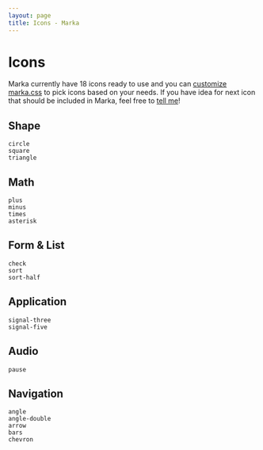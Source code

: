 ```yaml
---
layout: page
title: Icons - Marka
---
```


Icons
=====

Marka currently have 18 icons ready to use and
you can [customize marka.css](/customize.html) 
to pick icons based on your needs.
If you have idea for next icon that should
be included in Marka, feel free to 
[tell me](https://github.com/fians/marka/issues)!

Shape
-------------
<div class="iconList">
	<div class="item">
		<i class="icons" data-type="circle" data-rotate="up"></i>
		<code>circle</code>
	</div>
	<div class="item">
		<i class="icons" data-type="square" data-rotate="up"></i>
		<code>square</code>
	</div>
	<div class="item">
		<i class="icons" data-type="triangle" data-rotate="up"></i>
		<code>triangle</code>
	</div>
</div>
<div class="clear"></div>

Math
----
<div class="iconList">
	<div class="item">
		<i class="icons" data-type="plus" data-rotate="up"></i>
		<code>plus</code>
	</div>
	<div class="item">
		<i class="icons" data-type="minus" data-rotate="up"></i>
		<code>minus</code>
	</div>
	<div class="item">
		<i class="icons" data-type="times" data-rotate="up"></i>
		<code>times</code>
	</div>
	<div class="item">
		<i class="icons" data-type="asterisk" data-rotate="up"></i>
		<code>asterisk</code>
	</div>
</div>
<div class="clear"></div>

Form & List
-----------
<div class="iconList">
	<div class="item">
		<i class="icons" data-type="check" data-rotate="up"></i>
		<code>check</code>
	</div>
	<div class="item">
		<i class="icons" data-type="sort" data-rotate="up"></i>
		<code>sort</code>
	</div>
	<div class="item">
		<i class="icons" data-type="sort-half" data-rotate="up"></i>
		<code>sort-half</code>
	</div>
</div>
<div class="clear"></div>

Application
-----------
<div class="iconList">
	<div class="item">
		<i class="icons" data-type="signal-three" data-rotate="up"></i>
		<code>signal-three</code>
	</div>
	<div class="item">
		<i class="icons" data-type="signal-five" data-rotate="up"></i>
		<code>signal-five</code>
	</div>
</div>
<div class="clear"></div>

Audio
-----
<div class="iconList">
	<div class="item">
		<i class="icons" data-type="pause" data-rotate="up"></i>
		<code>pause</code>
	</div>
</div>
<div class="clear"></div>

Navigation
----------
<div class="iconList">
	<div class="item">
		<i class="icons" data-type="angle" data-rotate="up"></i>
		<code>angle</code>
	</div>
	<div class="item">
		<i class="icons" data-type="angle-double" data-rotate="up"></i>
		<code>angle-double</code>
	</div>
	<div class="item">
		<i class="icons" data-type="arrow" data-rotate="up"></i>
		<code>arrow</code>
	</div>
	<div class="item">
		<i class="icons" data-type="bars" data-rotate="up"></i>
		<code>bars</code>
	</div>
	<div class="item">
		<i class="icons" data-type="chevron" data-rotate="up"></i>
		<code>chevron</code>
	</div>
</div>
<div class="clear"></div>